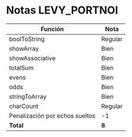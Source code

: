 # Notas LEVY_PORTNOI

| Función                        | Nota    |
| ------------------------------ | ------- |
| boolToString                   | Regular |
| showArray                      | Bien    |
| showAssociative                | Bien    |
| totalSum                       | Bien    |
| evens                          | Bien    |
| odds                           | Bien    |
| stringToArray                  | Bien    |
| charCount                      | Regular |
| Penalización por echos sueltos | -1      |
| **Total**                      | **8**   |
